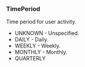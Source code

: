 ### TimePeriod
Time period for user activity.

- UNKNOWN - Unspecified.
- DAILY - Daily.
- WEEKLY - Weekly.
- MONTHLY - Monthly.
- QUARTERLY

